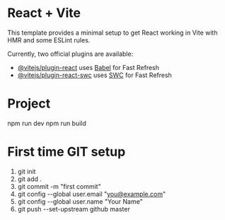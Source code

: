 # React + Vite

This template provides a minimal setup to get React working in Vite with HMR and some ESLint rules.

Currently, two official plugins are available:

- [@vitejs/plugin-react](https://github.com/vitejs/vite-plugin-react/blob/main/packages/plugin-react/README.md) uses [Babel](https://babeljs.io/) for Fast Refresh
- [@vitejs/plugin-react-swc](https://github.com/vitejs/vite-plugin-react-swc) uses [SWC](https://swc.rs/) for Fast Refresh

# Project
npm run dev
npm run build

# First time GIT setup
1. git init
2. git add .
3. git commit -m "first commit"
4. git config --global user.email "you@example.com"
5. git config --global user.name "Your Name"
6. git push --set-upstream github master

